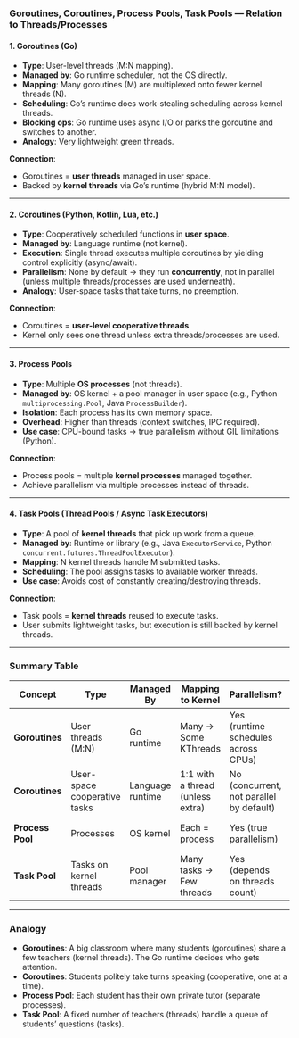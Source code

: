 ### Goroutines, Coroutines, Process Pools, Task Pools — Relation to Threads/Processes

#### 1. Goroutines (Go)
- **Type**: User-level threads (M:N mapping).
- **Managed by**: Go runtime scheduler, not the OS directly.
- **Mapping**: Many goroutines (M) are multiplexed onto fewer kernel threads (N).
- **Scheduling**: Go’s runtime does work-stealing scheduling across kernel threads.
- **Blocking ops**: Go runtime uses async I/O or parks the goroutine and switches to another.
- **Analogy**: Very lightweight green threads.

**Connection**:  
- Goroutines = **user threads** managed in user space.  
- Backed by **kernel threads** via Go’s runtime (hybrid M:N model).

---

#### 2. Coroutines (Python, Kotlin, Lua, etc.)
- **Type**: Cooperatively scheduled functions in **user space**.
- **Managed by**: Language runtime (not kernel).
- **Execution**: Single thread executes multiple coroutines by yielding control explicitly (async/await).
- **Parallelism**: None by default → they run **concurrently**, not in parallel (unless multiple threads/processes are used underneath).
- **Analogy**: User-space tasks that take turns, no preemption.

**Connection**:  
- Coroutines = **user-level cooperative threads**.  
- Kernel only sees one thread unless extra threads/processes are used.

---

#### 3. Process Pools
- **Type**: Multiple **OS processes** (not threads).
- **Managed by**: OS kernel + a pool manager in user space (e.g., Python `multiprocessing.Pool`, Java `ProcessBuilder`).
- **Isolation**: Each process has its own memory space.  
- **Overhead**: Higher than threads (context switches, IPC required).  
- **Use case**: CPU-bound tasks → true parallelism without GIL limitations (Python).

**Connection**:  
- Process pools = multiple **kernel processes** managed together.  
- Achieve parallelism via multiple processes instead of threads.

---

#### 4. Task Pools (Thread Pools / Async Task Executors)
- **Type**: A pool of **kernel threads** that pick up work from a queue.
- **Managed by**: Runtime or library (e.g., Java `ExecutorService`, Python `concurrent.futures.ThreadPoolExecutor`).
- **Mapping**: N kernel threads handle M submitted tasks.
- **Scheduling**: The pool assigns tasks to available worker threads.  
- **Use case**: Avoids cost of constantly creating/destroying threads.

**Connection**:  
- Task pools = **kernel threads** reused to execute tasks.  
- User submits lightweight tasks, but execution is still backed by kernel threads.

---

### Summary Table

| Concept       | Type                        | Managed By        | Mapping to Kernel | Parallelism?       | Notes |
|---------------|-----------------------------|-------------------|-------------------|--------------------|-------|
| **Goroutines**| User threads (M:N)          | Go runtime        | Many → Some KThreads | Yes (runtime schedules across CPUs) | Preemptive scheduling in runtime |
| **Coroutines**| User-space cooperative tasks| Language runtime  | 1:1 with a thread (unless extra) | No (concurrent, not parallel by default) | Yield-based (async/await) |
| **Process Pool** | Processes                | OS kernel         | Each = process    | Yes (true parallelism) | Heavyweight, separate memory |
| **Task Pool** | Tasks on kernel threads     | Pool manager      | Many tasks → Few threads | Yes (depends on threads count) | Typical in Java/Python executors |

---

### Analogy
- **Goroutines**: A big classroom where many students (goroutines) share a few teachers (kernel threads). The Go runtime decides who gets attention.  
- **Coroutines**: Students politely take turns speaking (cooperative, one at a time).  
- **Process Pool**: Each student has their own private tutor (separate processes).  
- **Task Pool**: A fixed number of teachers (threads) handle a queue of students’ questions (tasks).  
